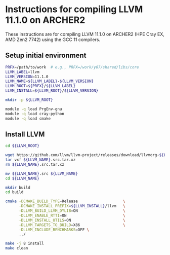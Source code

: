 Instructions for compiling LLVM 11.1.0 on ARCHER2
=================================================

These instructions are for compiling LLVM 11.1.0 on ARCHER2 (HPE Cray EX, AMD Zen2 7742) using the GCC 11 compilers.


Setup initial environment
-------------------------

```bash
PRFX=/path/to/work  # e.g., PRFX=/work/y07/shared/libs/core
LLVM_LABEL=llvm
LLVM_VERSION=11.1.0
LLVM_NAME=${LLVM_LABEL}-${LLVM_VERSION}
LLVM_ROOT=${PRFX}/${LLVM_LABEL}
LLVM_INSTALL=${LLVM_ROOT}/${LLVM_VERSION}

mkdir -p ${LLVM_ROOT}

module -q load PrgEnv-gnu
module -q load cray-python
module -q load cmake
```


Install LLVM
------------

```bash
cd ${LLVM_ROOT}

wget https://github.com/llvm/llvm-project/releases/download/llvmorg-${LLVM_VERSION}/${LLVM_NAME}.src.tar.xz
tar vxf ${LLVM_NAME}.src.tar.xz
rm ${LLVM_NAME}.src.tar.xz

mv ${LLVM_NAME}.src ${LLVM_NAME}
cd ${LLVM_NAME}

mkdir build
cd build

cmake -DCMAKE_BUILD_TYPE=Release                    \
      -DCMAKE_INSTALL_PREFIX=${LLVM_INSTALL}/llvm   \
      -DLLVM_BUILD_LLVM_DYLIB=ON                    \
      -DLLVM_ENABLE_RTTI=ON                         \
      -DLLVM_INSTALL_UTILS=ON                       \
      -DLLVM_TARGETS_TO_BUILD=X86                   \
      -DLLVM_INCLUDE_BENCHMARKS=OFF \      
      ../

make -j 8 install
make clean
```
